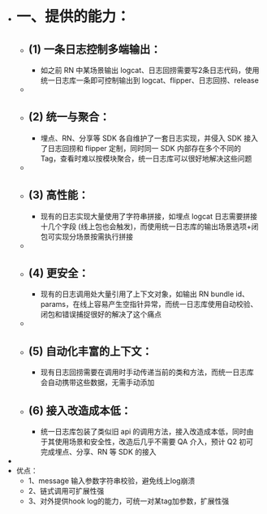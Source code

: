 - # 一、提供的能力：
	- ## (1) 一条日志控制多端输出：
		- 如之前 RN 中某场景输出 logcat、日志回捞需要写2条日志代码，使用统一日志库一条即可控制输出到 logcat、flipper、日志回捞、release
	-
	- ## (2) 统一与聚合：
		- 埋点、RN、分享等 SDK 各自维护了一套日志实现，并侵入 SDK 接入了日志回捞和 flipper 定制，同时同一 SDK 内部存在多个不同的 Tag，查看时难以按模块聚合，统一日志库可以很好地解决这些问题
	-
	- ## (3) 高性能：
		- 现有的日志实现大量使用了字符串拼接，如埋点 logcat 日志需要拼接十几个字段 (线上包也会触发)，而使用统一日志库的输出场景选项+闭包可实现分场景按需执行拼接
	-
	- ## (4) 更安全：
		- 现有的日志调用处大量引用了上下文对象，如输出 RN bundle id、params，在线上容易产生空指针异常，而统一日志库使用自动校验、闭包和错误捕捉很好的解决了这个痛点
	-
	- ## (5) 自动化丰富的上下文：
		- 现有日志回捞需要在调用时手动传递当前的类和方法，而统一日志库会自动携带这些数据，无需手动添加
	- ## (6) 接入改造成本低：
		- 统一日志库包装了类似旧 api 的调用方法，接入改造成本低，同时由于其使用场景和安全性，改造后几乎不需要 QA 介入，预计 Q2 初可完成埋点、分享、RN 等 SDK 的接入
-
- 优点：
	- 1、message 输入参数字符串校验，避免线上log崩溃
	- 2、链式调用可扩展性强
	- 3、对外提供hook log的能力，可统一对某tag加参数，扩展性强